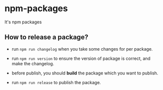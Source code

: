 # npm-packages

It's npm packages

## How to release a package?

- run `npm run changelog` when you take some changes for per package.

- run `npm run version` to ensure the version of package is correct, and make the changelog.

- before publish, you should **build** the package which you want to publish.

- run `npm run release` to publish the package.
